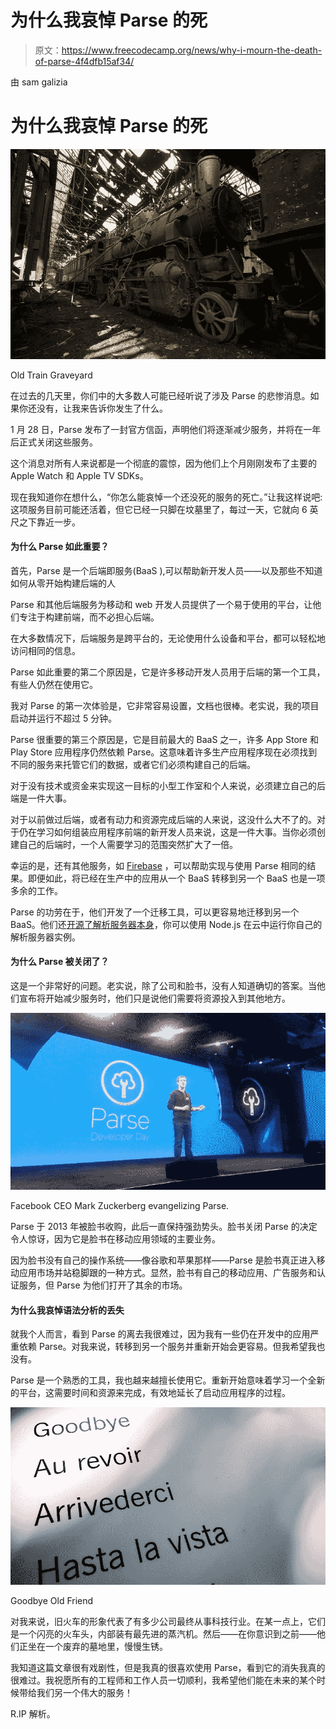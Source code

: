 # 为什么我哀悼 Parse 的死

> 原文：<https://www.freecodecamp.org/news/why-i-mourn-the-death-of-parse-4f4dfb15af34/>

由 sam galizia

# 为什么我哀悼 Parse 的死

![1*HCjOuyw3OVa9NPHjmAXx6A](img/f4cba0ec52d64e69bc35d9cef21bcdfd.png)

Old Train Graveyard

在过去的几天里，你们中的大多数人可能已经听说了涉及 Parse 的悲惨消息。如果你还没有，让我来告诉你发生了什么。

1 月 28 日，Parse 发布了一封官方信函，声明他们将逐渐减少服务，并将在一年后正式关闭这些服务。

这个消息对所有人来说都是一个彻底的震惊，因为他们上个月刚刚发布了主要的 Apple Watch 和 Apple TV SDKs。

现在我知道你在想什么，“你怎么能哀悼一个还没死的服务的死亡。”让我这样说吧:这项服务目前可能还活着，但它已经一只脚在坟墓里了，每过一天，它就向 6 英尺之下靠近一步。

#### 为什么 Parse 如此重要？

首先，Parse 是一个后端即服务(BaaS ),可以帮助新开发人员——以及那些不知道如何从零开始构建后端的人

Parse 和其他后端服务为移动和 web 开发人员提供了一个易于使用的平台，让他们专注于构建前端，而不必担心后端。

在大多数情况下，后端服务是跨平台的，无论使用什么设备和平台，都可以轻松地访问相同的信息。

Parse 如此重要的第二个原因是，它是许多移动开发人员用于后端的第一个工具，有些人仍然在使用它。

我对 Parse 的第一次体验是，它非常容易设置，文档也很棒。老实说，我的项目启动并运行不超过 5 分钟。

Parse 很重要的第三个原因是，它是目前最大的 BaaS 之一，许多 App Store 和 Play Store 应用程序仍然依赖 Parse。这意味着许多生产应用程序现在必须找到不同的服务来托管它们的数据，或者它们必须构建自己的后端。

对于没有技术或资金来实现这一目标的小型工作室和个人来说，必须建立自己的后端是一件大事。

对于以前做过后端，或者有动力和资源完成后端的人来说，这没什么大不了的。对于仍在学习如何组装应用程序前端的新开发人员来说，这是一件大事。当你必须创建自己的后端时，一个人需要学习的范围突然扩大了一倍。

幸运的是，还有其他服务，如 [Firebase](https://www.firebase.com/) ，可以帮助实现与使用 Parse 相同的结果。即便如此，将已经在生产中的应用从一个 BaaS 转移到另一个 BaaS 也是一项多余的工作。

Parse 的功劳在于，他们开发了一个迁移工具，可以更容易地迁移到另一个 BaaS。他们还[开源了解析服务器本身](http://blog.parse.com/announcements/moving-on/)，你可以使用 Node.js 在云中运行你自己的解析服务器实例。

#### 为什么 Parse 被关闭了？

这是一个非常好的问题。老实说，除了公司和脸书，没有人知道确切的答案。当他们宣布将开始减少服务时，他们只是说他们需要将资源投入到其他地方。

![1*K9E2rT64g9gJvigx2lJyOg](img/6a85e53a5c44d6b271aaf14aab554f42.png)

Facebook CEO Mark Zuckerberg evangelizing Parse.

Parse 于 2013 年被脸书收购，此后一直保持强劲势头。脸书关闭 Parse 的决定令人惊讶，因为它是脸书在移动应用领域的主要业务。

因为脸书没有自己的操作系统——像谷歌和苹果那样——Parse 是脸书真正进入移动应用市场并站稳脚跟的一种方式。显然，脸书有自己的移动应用、广告服务和认证服务，但 Parse 为他们打开了其余的市场。

#### 为什么我哀悼语法分析的丢失

就我个人而言，看到 Parse 的离去我很难过，因为我有一些仍在开发中的应用严重依赖 Parse。对我来说，转移到另一个服务并重新开始会更容易。但我希望我也没有。

Parse 是一个熟悉的工具，我也越来越擅长使用它。重新开始意味着学习一个全新的平台，这需要时间和资源来完成，有效地延长了启动应用程序的过程。

![1*5xNdx9xqxA09WBjpMEfRuw](img/d29c2fb79434293d9320b074015b2a55.png)

Goodbye Old Friend

对我来说，旧火车的形象代表了有多少公司最终从事科技行业。在某一点上，它们是一个闪亮的火车头，内部装有最先进的蒸汽机。然后——在你意识到之前——他们正坐在一个废弃的墓地里，慢慢生锈。

我知道这篇文章很有戏剧性，但是我真的很喜欢使用 Parse，看到它的消失我真的很难过。我祝愿所有的工程师和工作人员一切顺利，我希望他们能在未来的某个时候带给我们另一个伟大的服务！

R.IP 解析。